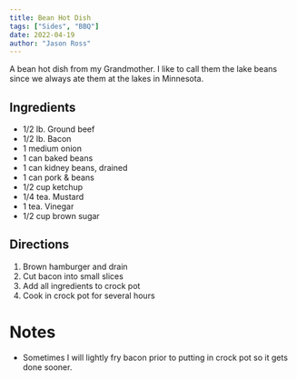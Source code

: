 ```yaml
---
title: Bean Hot Dish
tags: ["Sides", "BBQ"]
date: 2022-04-19
author: "Jason Ross"
---
```


A bean hot dish from my Grandmother. I like to call them the lake beans since we always ate them at the lakes in Minnesota.

## Ingredients

- 1/2 lb. Ground beef
- 1/2 lb. Bacon
- 1 medium onion
- 1 can baked beans
- 1 can kidney beans, drained
- 1 can pork & beans
- 1/2 cup ketchup
- 1/4 tea. Mustard
- 1 tea. Vinegar
- 1/2 cup brown sugar

## Directions

1. Brown hamburger and drain
2. Cut bacon into small slices
3. Add all ingredients to crock pot
4. Cook in crock pot for several hours

# Notes

- Sometimes I will lightly fry bacon prior to putting in crock pot so it gets done sooner.
